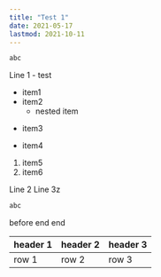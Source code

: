 ```yaml
---
title: "Test 1"
date: 2021-05-17
lastmod: 2021-10-11
---
```


```java
abc
```

Line 1 - test
- item1
- item2
  - nested item
+ item3
* item4
1. item5
2. item6

Line 2
Line 3z

```java
abc
```

before end
end

| header 1 | header 2 | header 3 |
| -------- | -------- | -------- |
| row 1    | row 2    | row 3    |